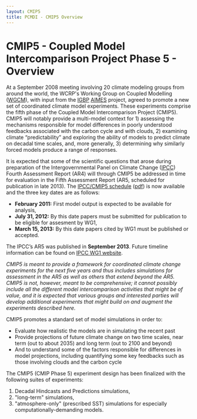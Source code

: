 ```yaml
---
layout: CMIP5
title: PCMDI - CMIP5 Overview
---
```


# CMIP5 - Coupled Model Intercomparison Project Phase 5 - Overview

At a September 2008 meeting involving 20 climate modeling groups from around the world, the WCRP's Working Group on Coupled Modelling ([WGCM](http://www.wcrp-climate.org/wgcm/)), with input from the [IGBP](http://www.igbp.net/) [AIMES](http://www.aimes.ucar.edu/) project, agreed to promote a new set of coordinated climate model experiments. These experiments comprise the fifth phase of the Coupled Model Intercomparison Project (CMIP5). CMIP5 will notably provide a multi-model context for 1) assessing the mechanisms responsible for model differences in poorly understood feedbacks associated with the carbon cycle and with clouds, 2) examining climate “predictability” and exploring the ability of models to predict climate on decadal time scales, and, more generally, 3) determining why similarly forced models produce a range of responses.

It is expected that some of the scientific questions that arose during preparation of the Intergovernmental Panel on Climate Change ([IPCC](http://www.ipcc.ch/)) Fourth Assessment Report (AR4) will through CMIP5 be addressed in time for evaluation in the Fifth Assessment Report (AR5, scheduled for publication in late 2013). The [IPCC/CMIP5 schedule](http://cmip-pcmdi.llnl.gov/cmip5/ipcc_ar5_timetable.html) ([pdf](http://cmip-pcmdi.llnl.gov/cmip5/docs/IPCC_AR5_Timetable.pdf)) is now available and the three key dates are as follows:

- **February 2011:** First model output is expected to be available for analysis,
- **July 31, 2012:** By this date papers must be submitted for publication to be eligible for assesment by WG1,
- **March 15, 2013:** By this date papers cited by WG1 must be published or accepted.

The IPCC’s AR5 was published in **September 2013**. Future timeline information can be found on [IPCC WG1 website](http://www.climatechange2013.org).

_CMIP5 is meant to provide a framework for coordinated climate change experiments for the next five years and thus includes simulations for assessment in the AR5 as well as others that extend beyond the AR5. CMIP5 is not, however, meant to be comprehensive; it cannot possibly include all the different model intercomparison activities that might be of value, and it is expected that various groups and interested parties will develop additional experiments that might build on and augment the experiments described here._

 

CMIP5 promotes a standard set of model simulations in order to:

* Evaluate how realistic the models are in simulating the recent past
* Provide projections of future climate change on two time scales, near term (out to about 2035) and long term (out to 2100 and beyond) 
* And to understand some of the factors responsible for differences in model projections, including quantifying some key feedbacks such as those involving clouds and the carbon cycle



The CMIP5 (CMIP Phase 5) experiment design has been finalized with the following suites of experiments:

1.  Decadal Hindcasts and Predictions simulations,
2.  "long-term" simulations,
3.  "atmosphere-only" (prescribed SST) simulations for especially computationally-demanding models.

